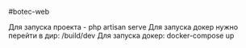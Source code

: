 #botec-web

Для запуска проекта - php artisan serve
Для запуска докер нужно перейти в дир: /build/dev
Для запуска докер: docker-compose up 
